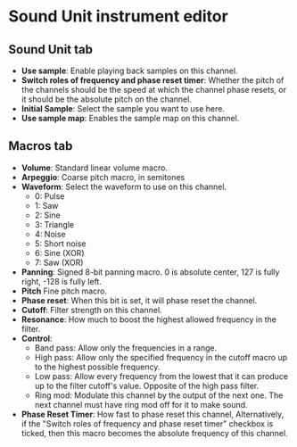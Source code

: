 # Sound Unit instrument editor

## Sound Unit tab
- **Use sample**: Enable playing back samples on this channel.
- **Switch roles of frequency and phase reset timer**: Whether the pitch of the channels should be the speed at which the channel phase resets, or it should be the absolute pitch on the channel.
- **Initial Sample**: Select the sample you want to use here.
- **Use sample map**: Enables the sample map on this channel.

## Macros tab
- **Volume**: Standard linear volume macro.
- **Arpeggio**: Coarse pitch macro, in semitones
- **Waveform**: Select the waveform to use on this channel.
  - 0: Pulse
  - 1: Saw
  - 2: Sine
  - 3: Triangle
  - 4: Noise
  - 5: Short noise
  - 6: Sine (XOR)
  - 7: Saw (XOR)
- **Panning**: Signed 8-bit panning macro. 0 is absolute center, 127 is fully right, -128 is fully left.
- **Pitch** Fine pitch macro.
- **Phase reset**: When this bit is set, it will phase reset the channel.
- **Cutoff**: Filter strength on this channel.
- **Resonance**: How much to boost the highest allowed frequency in the filter.
- **Control**:
  - Band pass: Allow only the frequencies in a range.
  - High pass: Allow only the specified frequency in the cutoff macro up to the highest possible frequency.
  - Low pass: Allow every frequency from the lowest that it can produce up to the filter cutoff's value. Opposite of the high pass filter.
  - Ring mod: Modulate this channel by the output of the next one. The next channel must have ring mod off for it to make sound.
- **Phase Reset Timer**: How fast to phase reset this channel, Alternatively, if the "Switch roles of frequency and phase reset timer" checkbox is ticked, then this macro becomes the absolute frequency of this channel.
